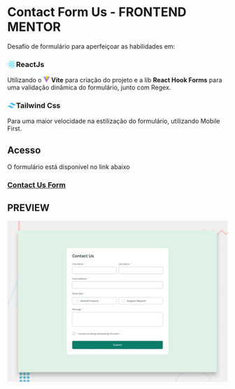 # Contact Form Us - FRONTEND MENTOR
Desafio de formulário para aperfeiçoar as habilidades em:
### <p style="display: flex; align-item: center;"><img src="https://raw.githubusercontent.com/devicons/devicon/refs/heads/master/icons/react/react-original.svg" width="20px">ReactJs</p>
Utilizando o <b><img src="https://raw.githubusercontent.com/devicons/devicon/refs/heads/master/icons/vitejs/vitejs-original.svg" width="15px"/> Vite</b> para criação do projeto e a lib <b>React Hook Forms</b> para uma validação dinâmica do formulário, junto com Regex.

### <p style="display: flex; align-item: center;"><img src="https://raw.githubusercontent.com/devicons/devicon/refs/heads/master/icons/tailwindcss/tailwindcss-original.svg" width="20px">  Tailwind Css</p>
Para uma maior velocidade na estilização do formulário, utilizando Mobile First.

## Acesso
O formulário está disponível no link abaixo
</br>
### <a href= "https://thejrodrigues.github.io/contact-form/">Contact Us Form</a>

## PREVIEW
<img src="public/assets/images/desktop-preview.jpg" width="700px" alt= "design da landing page" />
